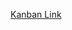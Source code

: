 <a href="https://github.com/Justin-Thomas-Sebastian/OnTheDotHR/projects/1?add_cards_query=is%3Aopen">Kanban Link</a>
